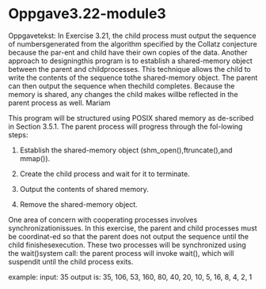 # Oppgave3.22-module3

Oppgavetekst:
In Exercise 3.21, the child process must output the sequence of numbersgenerated from the algorithm specified by the Collatz conjecture because the par-ent and child have their own copies of the data. Another approach to designingthis program is to establish a shared-memory object between the parent and childprocesses. This technique allows the child to write the contents of the sequence tothe shared-memory object. The parent can then output the sequence when thechild completes. Because the memory is shared, any changes the child makes willbe reflected in the parent process as well. Mariam 

This program will be structured using POSIX shared memory as de-scribed in Section 3.5.1. The parent process will progress through the fol-lowing steps: 

1. Establish the shared-memory object (shm_open(),ftruncate(),and mmap()). 

2. Create the child process and wait for it to terminate. 

3. Output the contents of shared memory. 

4. Remove the shared-memory object. 

One area of concern with cooperating processes involves synchronizationissues. In this exercise, the parent and child processes must be coordinat-ed so that the parent does not output the sequence until the child finishesexecution. These two processes will be synchronized using the wait()system call: the parent process will invoke wait(), which will suspendit until the child process exits. 

example: 
input: 35 
output is: 35, 106, 53, 160, 80, 40, 20, 10, 5, 16, 8, 4, 2, 1 
